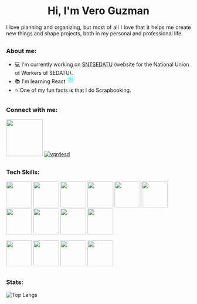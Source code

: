 <h1 align="center"> Hi, I'm Vero Guzman </h1> 

<p align="justify">I love planning and organizing, but most of all I love that it helps me create new things and shape projects, both in my personal and professional life</p>
<h2></h2>

<h3>About me: </h3>

* 💻 I'm currently working on <a href="http://sntsedatu.org/" target="blank"> SNTSEDATU<a/> (website for the National Union of Workers of SEDATU).
* 📚 I'm learning React <img src="https://github.com/devicons/devicon/blob/master/icons/react/react-original.svg" alt="react" width="20" height="20"/>
* ⭐ One of my fun facts is that I do Scrapbooking.
<h2></h2>

<h3>Connect with me:</h3>
<a href="https://www.linkedin.com/in/veroguzrob/"><img src="https://cdn.jsdelivr.net/gh/devicons/devicon/icons/linkedin/linkedin-original-wordmark.svg" width="100" height="100" /></a> 
<a href="mailto:vgrdesd@gmail.com" target="blank"><img src="https://upload.wikimedia.org/wikipedia/commons/thumb/7/7e/Gmail_icon_%282020%29.svg/2560px-Gmail_icon_%282020%29.svg.png" alt="vgrdesd" height="70" width="70" /></a>
<h2></h2>

<h3>Tech Skills:</h3>

<img src="https://cdn.jsdelivr.net/gh/devicons/devicon/icons/html5/html5-plain-wordmark.svg" width="70" height="70"/> <img src="https://cdn.jsdelivr.net/gh/devicons/devicon/icons/css3/css3-plain-wordmark.svg" width="70" height="70"/> <img src="https://cdn.jsdelivr.net/gh/devicons/devicon/icons/javascript/javascript-plain.svg" width="70" height="70"/> <img src="https://cdn.jsdelivr.net/gh/devicons/devicon/icons/react/react-original-wordmark.svg" width="70" height="70"/> <img src="https://cdn.jsdelivr.net/gh/devicons/devicon/icons/git/git-plain-wordmark.svg" width="70" height="70"/> <img src="https://cdn.jsdelivr.net/gh/devicons/devicon/icons/nodejs/nodejs-plain-wordmark.svg" width="70" height="70"/>
<img src="https://cdn.jsdelivr.net/gh/devicons/devicon/icons/express/express-original-wordmark.svg" width="70" height="70"/> <img src="https://cdn.jsdelivr.net/gh/devicons/devicon/icons/firebase/firebase-plain-wordmark.svg" width="70" height="70"/> <img src="https://cdn.jsdelivr.net/gh/devicons/devicon/icons/mongodb/mongodb-plain-wordmark.svg" width="70" height="70"/> <img src="https://cdn.jsdelivr.net/gh/devicons/devicon/icons/npm/npm-original-wordmark.svg" width="70" height="70"/>

<img src="https://cdn.jsdelivr.net/gh/devicons/devicon/icons/vscode/vscode-original-wordmark.svg" width="70" height="70"/> <img src="https://cdn.jsdelivr.net/gh/devicons/devicon/icons/canva/canva-original.svg" width="70" height="70"/> <img src="https://cdn.jsdelivr.net/gh/devicons/devicon/icons/figma/figma-original.svg" width="70" height="70"/> <img src="https://cdn.jsdelivr.net/gh/devicons/devicon/icons/trello/trello-plain-wordmark.svg" width="70" height="70"/> 
 
<!--<img src="https://cdn.jsdelivr.net/gh/devicons/devicon/icons/materialui/materialui-plain.svg" width="100" height="100"/>-->
<h2></h2>


<h3>Stats:</h3>

<!--![Vero's GitHub stats](https://github-readme-stats.vercel.app/api?username=veroguzrob&theme=react&show_icons=true&count_private=true) -->

![Top Langs](https://github-readme-stats.vercel.app/api/top-langs/?username=veroguzrob&langs_count=8)

<!--[![Harlok's WakaTime stats](https://github-readme-stats.vercel.app/api/wakatime?username=ffflabs)](https://github.com/anuraghazra/github-readme-stats)-->
